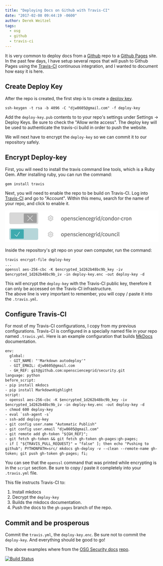 ```yaml
---
title: "Deploying Docs on Github with Travis-CI"
date: "2017-02-08 09:44:19 -0600"
author: Derek Weitzel
tags:
  - osg
  - github
  - travis-ci
---
```


It is very common to deploy docs from a [Github](https://github.com/) repo 
to a [Github Pages](https://pages.github.com/) site.  In the past few days, I have setup
several repos that will push to Github Pages using the [Travis-CI](https://travis-ci.org/) continuous integration, 
and I wanted to document how easy it is here.

## Create Deploy Key

After the repo is created, the first step is to create a [deploy key](https://developer.github.com/guides/managing-deploy-keys/).

    ssh-keygen -t rsa -b 4096 -C "djw8605@gmail.com" -f deploy-key

Add the `deploy-key.pub` contents to to your repo's settings under Settings -> Deploy Keys.  Be sure to check the "Allow write access".  The deploy key will be used to authenticate the travis-ci build in order to push the website.

We will next have to encrypt the `deploy-key` so we can commit it to our repository safely.

## Encrypt Deploy-key

First, you will need to install the travis command line tools, which is a Ruby Gem.  After installing ruby, you can run the command:

    gem install travis
    
Next, you will need to enable the repo to be build on Travis-CI.  Log into [Travis-CI](https://travis-ci.org/) and go to "Account".  Within this menu, search for the name of your repo, and click to enable it.

![Enable Travis-CI Repo](/images/posts/DocsTravisCI/EnableRepoTravis.png)

Inside the repository's git repo on your own computer, run the command:

    travis encrypt-file deploy-key
    ...    
    openssl aes-256-cbc -K $encrypted_1d262b48bc9b_key -iv $encrypted_1d262b48bc9b_iv -in deploy-key.enc -out deploy-key -d


This will encrypt the `deploy-key` with the Travis-CI public key, therefore it can only be accessed on the Travis-CI infrastructure.  
The above line is very important to remember, you will copy / paste it into the `.travis.yml`.

## Configure Travis-CI

For most of my Travis-CI configurations, I copy from my previous configurations.  Travis-CI is configured in a specially named file in your
repo named `.travis.yml`.  Here is an example configuration that builds [MkDocs](http://www.mkdocs.org/) documentation.

    env:
      global:
      - GIT_NAME: "'Markdown autodeploy'"
      - GIT_EMAIL: djw8605@gmail.com
      - GH_REF: git@github.com:opensciencegrid/security.git
    language: python
    before_script:
    - pip install mkdocs
    - pip install MarkdownHighlight
    script:
    - openssl aes-256-cbc -K $encrypted_1d262b48bc9b_key -iv $encrypted_1d262b48bc9b_iv -in deploy-key.enc -out deploy-key -d
    - chmod 600 deploy-key
    - eval `ssh-agent -s`
    - ssh-add deploy-key
    - git config user.name "Automatic Publish"
    - git config user.email "djw8605@gmail.com"
    - git remote add gh-token "${GH_REF}";
    - git fetch gh-token && git fetch gh-token gh-pages:gh-pages;
    - if [ "${TRAVIS_PULL_REQUEST}" = "false" ]; then echo "Pushing to github"; PYTHONPATH=src/ mkdocs gh-deploy -v --clean --remote-name gh-token; git push gh-token gh-pages; fi;

You can see that the `openssl` command that was printed while encrypting is in the `script` section.  Be sure to copy / paste it completely
into your `.travis.yml` file.

This file instructs Travis-CI to:

1. Install mkdocs
2. Decrypt the `deploy-key`
3. Builds the mkdocs documentation.
4. Push the docs to the `gh-pages` branch of the repo.
 


## Commit and be prosperous 

Commit the `travis.yml`, the `deploy-key.enc`.  Be sure not to commit the `deploy-key`.  And everything should be good to go!

The above examples where from the [OSG Security docs](https://opensciencegrid.github.io/security/) [repo](https://github.com/opensciencegrid/security).

[![Build Status](https://travis-ci.org/opensciencegrid/security.svg?branch=master)](https://travis-ci.org/opensciencegrid/security)

